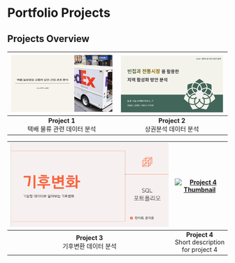 # Portfolio Projects

## Projects Overview

| [![SQL 데이터 분석 포트폴리오](포트폴리오1.png)](공모전1.pdf) | [![파이썬 데이터 분석 포트폴리오](포트폴리오2.png)](공모전2.pdf) |
|:-----------------------------------------------------------------:|:-----------------------------------------------------------------:|
| **Project 1**<br> 택배 물류 관련 데이터 분석                      | **Project 2**<br> 상권분석 데이터 분석                          |

| [![SQL 데이터 분석 포트폴리오](포트폴리오3.png)](공모전3.pdf)  | [![Project 4 Thumbnail](link_to_image_4)](link_to_project4.pdf) |
|:----------------------------------------------------------------:|:----------------------------------------------------------------:|
| **Project 3**<br>기후변환 데이터 분석              | **Project 4**<br>Short description for project 4                |
